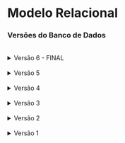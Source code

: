 # Modelo Relacional

### Versões do Banco de Dados
<br>
<details><summary>Versão 6 - FINAL</summary><p>

![Versão 6 do modelo ER do Banco de Dados](images/ERv6.png "Versão 6 do modelo ER do Banco de Dados")

</p></details>
<br>
<details><summary>Versão 5</summary><p>

![Versão 5 do modelo ER do Banco de Dados](images/ERv5.png "Versão 5 do modelo ER do Banco de Dados")

</p></details>
<br>
<details><summary>Versão 4</summary><p>

![Versão 4 do modelo ER do Banco de Dados](images/ERv4.png "Versão 4 do modelo ER do Banco de Dados")

</p></details>
<br>
<details><summary>Versão 3</summary><p>

![Versão 3 do modelo ER do Banco de Dados](images/ERv3.png "Versão 3 do modelo ER do Banco de Dados")

</p></details>
<br>
<details><summary>Versão 2</summary><p>

![Versão 2 do modelo ER do Banco de Dados](images/ERv2.png "Versão 2 do modelo ER do Banco de Dados")

</p></details>
<br>
<details><summary>Versão 1</summary><p>

![Versão 1 do modelo ER do Banco de Dados](images/ERv1.png "Versão 1 do modelo ER do Banco de Dados")

</p></details>